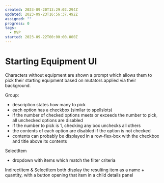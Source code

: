 ```yaml
---
created: 2023-09-20T13:29:02.294Z
updated: 2023-09-23T16:56:37.492Z
assigned: ""
progress: 0
tags:
  - MVP
started: 2023-09-22T00:00:00.000Z
---
```


# Starting Equipment UI

Characters without equipment are shown a prompt which allows them to pick their starting equipment based on mutators applied via their background.

Group:
- description states how many to pick
- each option has a checkbox (similar to spellslots)
- if the number of checked options meets or exceeds the number to pick, all unchecked options are disabled
- if the number to pick is 1, checking any box unchecks all others
- the contents of each option are disabled if the option is not checked
- contents can probably be displayed in a row-flex-box with the checkbox and title above its contents

SelectItem
- dropdown with items which match the filter criteria

IndirectItem & SelectItem both display the resulting item as a name + quantity, with a button opening that item in a child details panel
